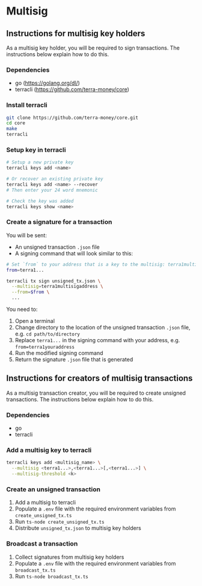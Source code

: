 # Multisig

## Instructions for multisig key holders

As a multisig key holder, you will be required to sign transactions.
The instructions below explain how to do this.

### Dependencies

- go (https://golang.org/dl/)
- terracli (https://github.com/terra-money/core)

### Install terracli

```sh
git clone https://github.com/terra-money/core.git
cd core
make
terracli
```

### Setup key in terracli

```sh
# Setup a new private key
terracli keys add <name>

# Or recover an existing private key
terracli keys add <name> --recover
# Then enter your 24 word mnemonic

# Check the key was added
terracli keys show <name>
```

### Create a signature for a transaction

You will be sent:
- An unsigned transaction `.json` file
- A signing command that will look similar to this:

```sh
# Set `from` to your address that is a key to the multisig: terra1multisigaddress
from=terra1...

terracli tx sign unsigned_tx.json \
  --multisig=terra1multisigaddress \
  --from=$from \
  ...
```

You need to:
1. Open a terminal
2. Change directory to the location of the unsigned transaction `.json` file, e.g. `cd path/to/directory`
3. Replace `terra1...` in the signing command with your address, e.g. `from=terra1youraddress`
4. Run the modified signing command
5. Return the signature `.json` file that is generated

## Instructions for creators of multisig transactions

As a multisig transaction creator, you will be required to create unsigned transactions.
The instructions below explain how to do this.

### Dependencies

- go
- terracli

### Add a multisig key to terracli

```sh
terracli keys add <multisig_name> \
  --multisig <terra1...>,<terra1...>[,<terra1...>] \
  --multisig-threshold <k>
```

### Create an unsigned transaction

1. Add a multisig to terracli
2. Populate a `.env` file with the required environment variables from `create_unsigned_tx.ts`
3. Run `ts-node create_unsigned_tx.ts`
4. Distribute `unsigned_tx.json` to multisig key holders

### Broadcast a transaction

1. Collect signatures from multisig key holders
2. Populate a `.env` file with the required environment variables from `broadcast_tx.ts`
3. Run `ts-node broadcast_tx.ts`
